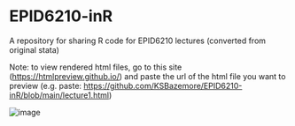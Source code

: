 # EPID6210-inR

A repository for sharing R code for EPID6210 lectures (converted from original stata)

Note: to view rendered html files, go to this site (https://htmlpreview.github.io/) and paste the url of the html file you want to preview (e.g. paste: https://github.com/KSBazemore/EPID6210-inR/blob/main/lecture1.html)

![image](https://github.com/user-attachments/assets/cb167d82-0b2e-4c77-acc9-463b5440d101)
